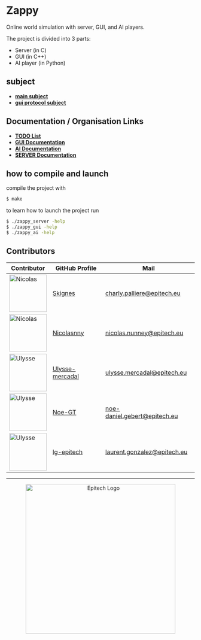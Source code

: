 # Zappy
Online world simulation with server, GUI, and AI players.

The project is divided into 3 parts:
- Server (in C)
- GUI (in C++)
- AI player (in Python)

## subject
- [**main subject**](./documentation/zappy_guidelines.pdf)
- [**gui protocol subject**](./documentation/zappy_GUI_protocol.pdf)

## Documentation / Organisation Links
- [**TODO List**](./TODO.md)
- [**GUI Documentation**](./documentation/GUI.md)
- [**AI Documentation**](https://media1.tenor.com/m/jSakpprrHBEAAAAd/shrek-smirk.gif)
- [**SERVER Documentation**](https://media1.tenor.com/m/jSakpprrHBEAAAAd/shrek-smirk.gif)

## how to compile and launch
compile the project with
```bash
$ make
```

to learn how to launch the project run
```bash
$ ./zappy_server -help
$ ./zappy_gui -help
$ ./zappy_ai -help
```
## Contributors

| Contributor | GitHub Profile | Mail |
|-------------|---------------| ---------|
| <img src="https://avatars.githubusercontent.com/u/116216779?v=4" width="100" alt="Nicolas"> | [Skignes](https://github.com/skignes) | charly.palliere@epitech.eu
| <img src="https://avatars.githubusercontent.com/u/106173230?v=4" width="100" alt="Nicolas"> | [Nicolasnny](https://github.com/nicolasnny/) | nicolas.nunney@epitech.eu
| <img src="https://avatars.githubusercontent.com/u/146720787?v=4" width="100" alt="Ulysse"> | [Ulysse-mercadal](https://github.com/ulysse-mercadal) | ulysse.mercadal@epitech.eu
| <img src="https://avatars.githubusercontent.com/u/146707849?v=4" width="100" alt="Ulysse"> | [Noe-GT](https://github.com/Noe-GT) | noe-daniel.gebert@epitech.eu
| <img src="https://avatars.githubusercontent.com/u/146029080?v=4" width="100" alt="Ulysse"> | [lg-epitech](https://github.com/lg-epitech) | laurent.gonzalez@epitech.eu
---
<div align="center">
  <img src="https://devfesttoulouse.fr/wp-content/uploads/2024/09/EPI-LOGO-ACCROCHE-2023-QUADRI.png" alt="Epitech Logo"
  width="400"
</div>